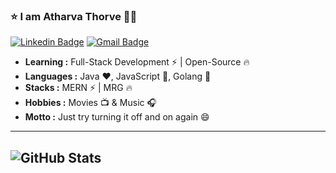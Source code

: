 ### :star: I am Atharva Thorve :man_student:
[![Linkedin Badge](https://img.shields.io/badge/-Atharva_Thorve-blue?style=flat-square&logo=Linkedin&logoColor=white&link=https://www.linkedin.com/in/atharva-thorve-5b6268193//)](https://www.linkedin.com/in/atharva-thorve-5b6268193/) [![Gmail Badge](https://img.shields.io/badge/-aaathorve@gmail.com-c14438?style=flat-square&logo=Gmail&logoColor=white&link=mailto:aaathorve@gmail.com)](mailto:aaathorve@gmail.com)
-  **Learning :** Full-Stack Development :zap: | Open-Source :fire:
-  **Languages :** Java :heart:, JavaScript :yellow_heart:, Golang :blue_heart:
-  **Stacks :** MERN :zap: | MRG :fire:
-  **Hobbies :** Movies :tv: & Music :headphones:
-  **Motto :** Just try turning it off and on again :smile:
---------------------------------------------------------------------------------------------------------------------------------------------------------------------------------
![GitHub Stats](https://github-readme-stats.vercel.app/api?username=AtharvaThorve&theme=radical&show_icons=true)
---------------------------------------------------------------------------------------------------------------------------------------------------------------------------------
